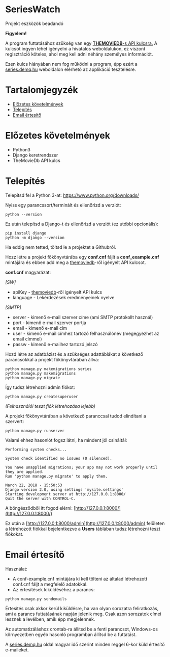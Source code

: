 SeriesWatch
===========
Projekt eszközök beadandó

**Figyelem!**

A program futtatásához szükség van egy
[**THEMOVIEDB**-s API kulcsra.](https://www.themoviedb.org/faq/api)
A kulcsot ingyen lehet igényelni a hivatalos weboldalukon, ez
viszont regisztráció köteles, ahol meg kell adni néhány személyes
információt.

Ezen kulcs hiányában nem fog működni a program, épp ezért
a [series.demq.hu](https://series.demq.hu) weboldalon elérhető az
applikáció tesztelésre.

Tartalomjegyzék
===============
* [Előzetes követelmények](#előzetes-követelmények)
* [Telepítés](#telepítés)
* [Email értesítő](#email-értesítő)

Előzetes követelmények
======================
* Python3
* Django keretrendszer
* TheMovieDb API kulcs

Telepítés
=========
Telepítsd fel a Python 3-at: https://www.python.org/downloads/

Nyiss egy parancssort/terminált és ellenőrizd a verziót:
```
python --version
```
Ez után telepítsd a Django-t és ellenőrizd a verziót (ez utóbbi opcionális): 
```
pip install django
python -m django --version
```

Ha eddig nem tetted, töltsd le a projektet a Githubról.

Hozz létre a projekt főkönyvtárába egy **conf.cnf** fájlt a
**conf_example.cnf** mintájára és ebben add meg a
[themoviedb](https://www.themoviedb.org)-ről igényelt API kulcsot.

**conf.cnf** magyarázat:

*[SW]*
* apiKey - [themoviedb](https://www.themoviedb.org)-ről igényelt API kulcs
* language - Lekérdezések eredményeinek nyelve

*[SMTP]*
* server - kimenő e-mail szerver címe (ami SMTP protokollt használ)
* port - kimenő e-mail szerver portja
* email - kimenő e-mail cím
* user - kimenő e-mail címhez tartozó felhasználónév (megegyezhet az email címmel)
* passw - kimenő e-mailhez tartozó jelszó

Hozd létre az adatbázist és a szükséges adattáblákat a következő
parancsokkal a projekt főkönyvtárában állva:
```
python manage.py makemigrations series
python manage.py makemigrations
python manage.py migrate
```
Így tudsz létrehozni admin fiókot:
```
python manage.py createsuperuser
```
_(Felhasználói teszt fiók létrehozása lejebb)_

A projekt főkönyvtárában a következő paranccsal tudod elindítani a szervert:
```
python manage.py runserver
```
Valami ehhez hasonlót fogsz látni, ha mindent jól csináltál:
```
Performing system checks...

System check identified no issues (0 silenced).

You have unapplied migrations; your app may not work properly until they are applied.
Run 'python manage.py migrate' to apply them.

March 22, 2018 - 15:50:53
Django version 2.0, using settings 'mysite.settings'
Starting development server at http://127.0.0.1:8000/
Quit the server with CONTROL-C.
```

A böngésződből itt fogod elérni: [http://127.0.0.1:8000/](http://127.0.0.1:8000/)


Ez után a [http://127.0.0.1:8000/admin](http://127.0.0.1:8000/admin)
felületen a létrehozott fiókkal bejelentkezve a **Users** táblában
tudsz létrehozni teszt fiókokat.


Email értesítő
==============
Használat:
- A conf-example.cnf mintájára ki kell tölteni az általad létrehozott conf.cnf
 fáljt a megfelelő adatokkal.
- Az értesítések kiküldéséhez a parancs:
```
python manage.py sendemails
```
Értesítés csak akkor kerül kiküldésre, ha van olyan sorozatra feliratkozás,
ami a parancs futtatásának napján jelenik meg.
Csak azon sorozatok címei lesznek a levélben, amik épp megjelennek.

Az automatizáláshoz crontab-ra állítsd be a fenti parancsot, Windows-os környezetben
egyéb hasonló programban állítsd be a futtatást.

A [series.demq.hu](https://series.demq.hu) oldal magyar idő szerint
minden reggel 6-kor küld értesítő e-maileket.
